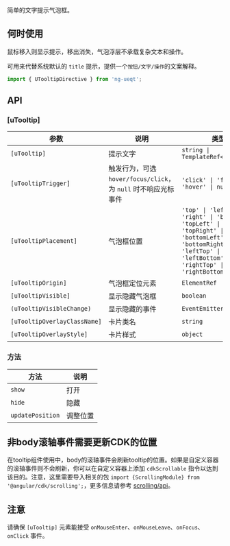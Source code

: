 简单的文字提示气泡框。

## 何时使用

鼠标移入则显示提示，移出消失，气泡浮层不承载复杂文本和操作。

可用来代替系统默认的 `title` 提示，提供一个`按钮/文字/操作`的文案解释。

```ts
import { UTooltipDirective } from 'ng-ueqt';
```

## API

### [uTooltip]

| 参数 | 说明 | 类型 | 默认值 |
| --- | --- | --- | --- |
| `[uTooltip]` | 提示文字 | `string \| TemplateRef<void>` | |
| `[uTooltipTrigger]` | 触发行为，可选 `hover/focus/click`，为 `null` 时不响应光标事件 | `'click' \| 'focus' \| 'hover' \| null` | `'hover'` |
| `[uTooltipPlacement]` | 气泡框位置 | `'top' \| 'left' \| 'right' \| 'bottom' \| 'topLeft' \| 'topRight' \| 'bottomLeft' \| 'bottomRight' \| 'leftTop' \| 'leftBottom' \| 'rightTop' \| 'rightBottom'` | `'top'` |
| `[uTooltipOrigin]` | 气泡框定位元素 | `ElementRef` | |
| `[uTooltipVisible]` | 显示隐藏气泡框 | `boolean` | `false` |
| `(uTooltipVisibleChange)` | 显示隐藏的事件 | `EventEmitter<boolean>` | |
| `[uTooltipOverlayClassName]` | 卡片类名 | `string` | |
| `[uTooltipOverlayStyle]` | 卡片样式 | `object` | |

### 方法

| 方法 | 说明 |
| --- | --- |
| `show` | 打开 |
| `hide` | 隐藏 |
| `updatePosition` | 调整位置 |

## 非body滚轴事件需要更新CDK的位置

在tooltip组件使用中，body的滚轴事件会刷新tooltip的位置。如果是自定义容器的滚轴事件则不会刷新，你可以在自定义容器上添加 `cdkScrollable` 指令以达到该目的。注意，这里需要导入相关的包 `import {ScrollingModule} from '@angular/cdk/scrolling';`，更多信息请参考 [scrolling/api](https://material.angular.io/cdk/scrolling/api)。

## 注意

请确保 `[uTooltip]` 元素能接受 `onMouseEnter`、`onMouseLeave`、`onFocus`、`onClick` 事件。
